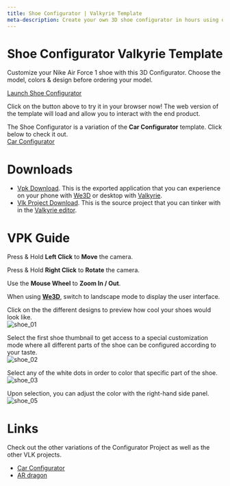 ```yaml
---
title: Shoe Configurator | Valkyrie Template
meta-description: Create your own 3D shoe configurator in hours using our ready-made template
---
```


# Shoe Configurator Valkyrie Template
Customize your Nike Air Force 1 shoe with this 3D Configurator. Choose the model, colors & design before ordering your model. 

<a class="btn btn-primary umami--click--bt_launch_shoe_configurator" href="/vlk/samples/shoe-configurator/Nike-Shoe-Template-v4.vpk">Launch Shoe Configurator</a>

Click on the button above to try it in your browser now! The web version of the template will load and allow you to interact with the end product.  

The Shoe Configurator is a variation of the **Car Configurator** template. Click below to check it out.  
[Car Configurator](./Car-Configurator) 

# Downloads

- [Vpk Download](https://cdn2.talansoft.com/ftp/samples/Nike-Shoe-Template-v4.vpk). This is the exported application that you can experience on your phone with [We3D](/vlk/downloads#we3d) or desktop with [Valkyrie](/vlk/downloads#vlk).
- [Vlk Project Download](https://cdn2.talansoft.com/ftp/samples/Nike-Shoe-Template-v4.zip). This is the source project that you can tinker with in the [Valkyrie editor](/vlk/downloads#vlk).

# VPK Guide

Press & Hold **Left Click** to **Move** the camera.

Press & Hold **Right Click** to **Rotate** the camera.

Use the **Mouse Wheel** to **Zoom In / Out**.

When using **[We3D](/vlk/downloads#we3d)**, switch to landscape mode to display the user interface.

Click on the the different designs to preview how cool your shoes would look like.  
![shoe_01](https://cdn2.talansoft.com/ftp/img/shoe_configurator/shoe_01.gif)

Select the first shoe thumbnail to get access to a special customization mode where all different parts of the shoe can be configured according to your taste.  
![shoe_02](https://cdn2.talansoft.com/ftp/img/shoe_configurator/shoe_02.gif)

Select any of the white dots in order to color that specific part of the shoe.  
![shoe_03](https://cdn2.talansoft.com/ftp/img/shoe_configurator/shoe_03.gif)

Upon selection, you can adjust the color with the right-hand side panel.  
![shoe_05](https://cdn2.talansoft.com/ftp/img/shoe_configurator/shoe_05.gif)

# Links
Check out the other variations of the Configurator Project as well as the other VLK projects.
- [Car Configurator](./Car-Configurator)
- [AR dragon](./ar-dragon)
 